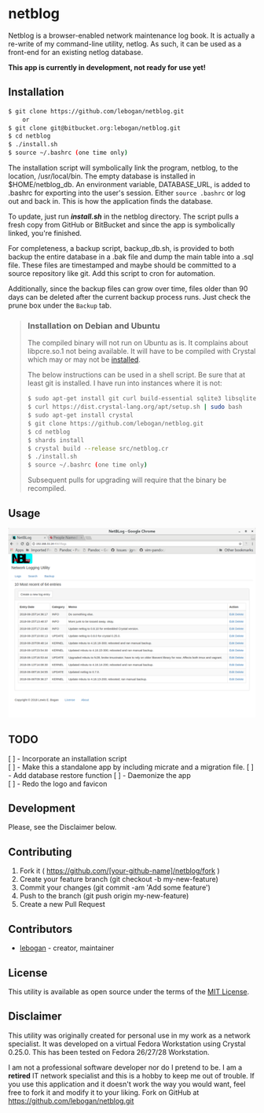 # netblog

Netblog is a browser-enabled network maintenance log book. It
is actually a re-write of my command-line utility, netlog. As such, 
it can be used as a front-end for an existing netlog database.

**This app is currently in development, not ready for use yet!**

## Installation
```bash
$ git clone https://github.com/lebogan/netblog.git
    or
$ git clone git@bitbucket.org:lebogan/netblog.git
$ cd netblog
$ ./install.sh
$ source ~/.bashrc (one time only)
```
The installation script will symbolically link the program, netblog, to the
location, /usr/local/bin. The empty database is installed in $HOME/netblog_db.
An environment variable, DATABASE_URL, is added to .bashrc for exporting 
into the user's session. Either `source .bashrc` or log out and back in. This 
is how the application finds the database.

To update, just run ***install.sh*** in the netblog directory. The script pulls a fresh
copy from GitHub or BitBucket and since the app is symbolically linked, you're finished.

For completeness, a backup script, backup_db.sh, is provided to both backup the
entire database in a .bak file and dump the main table into a .sql file.
These files are timestamped and maybe should be committed to a 
source repository like git. Add this script to cron for automation.

Additionally, since the backup files can grow over time, files older than 90 days
can be deleted after the current backup process runs. Just check the prune box
under the `Backup` tab.

> ### Installation on Debian and Ubuntu
> The compiled binary will not run on Ubuntu as is. It complains about libpcre.so.1 
> not being available. It will have to be compiled with Crystal which may or may not
> be [installed](https://devdocs.io/crystal/docs/installation/on_debian_and_ubuntu).
> 
> The below instructions can be used in a shell script. Be sure that at least git
> is installed. I have run into instances where it is not:
> ```bash
> $ sudo apt-get install git curl build-essential sqlite3 libsqlite3-dev
> $ curl https://dist.crystal-lang.org/apt/setup.sh | sudo bash
> $ sudo apt-get install crystal
> $ git clone https://github.com/lebogan/netblog.git
> $ cd netblog
> $ shards install
> $ crystal build --release src/netblog.cr
> $ ./install.sh
> $ source ~/.bashrc (one time only)
> ```
> Subsequent pulls for upgrading will require that the binary be recompiled.

## Usage

![figure 1](./src/public/images/screenshot.png)

## TODO

[ ] - Incorporate an installation script  
[ ] - Make this a standalone app by including micrate and a migration file.
[ ] - Add database restore function
[ ] - Daemonize the app  
[ ] - Redo the logo and favicon  

## Development

Please, see the Disclaimer below.

## Contributing

1. Fork it ( https://github.com/[your-github-name]/netblog/fork )
2. Create your feature branch (git checkout -b my-new-feature)
3. Commit your changes (git commit -am 'Add some feature')
4. Push to the branch (git push origin my-new-feature)
5. Create a new Pull Request

## Contributors
- [lebogan](https://github.com/lebogan/netblog.git) - creator, maintainer

## License
This utility is available as open source under the terms of the
[MIT License](http://opensource.org/licenses/MIT).

## Disclaimer
This utility was originally created for personal use in my work as a network
specialist. It was developed on a virtual Fedora Workstation using Crystal 0.25.0.
This has been tested on Fedora 26/27/28 Workstation.

I am not a professional software developer nor do I pretend to be. I am a **retired** IT 
network specialist and this is a hobby to keep me out of trouble. If you 
use this application and it doesn't work the way you would want, feel free to 
fork it and modify it to your liking. Fork on GitHub at https://github.com/lebogan/netblog.git
